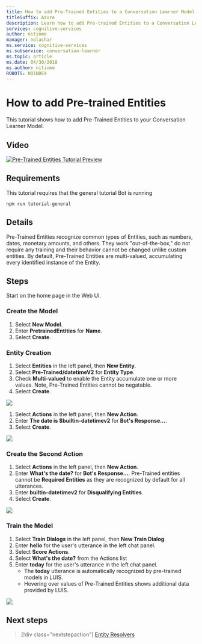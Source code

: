 ```yaml
---
title: How to add Pre-Trained Entities to a Conversation Learner Model - Microsoft Cognitive Research Technologies | Microsoft Docs
titleSuffix: Azure
description: Learn how to add Pre-trained Entities to a Conversation Learner Model.
services: cognitive-services
author: nitinme
manager: nolachar
ms.service: cognitive-services
ms.subservice: conversation-learner
ms.topic: article
ms.date: 04/30/2018
ms.author: nitinme
ROBOTS: NOINDEX
---
```

# How to add Pre-trained Entities
This tutorial shows how to add Pre-Trained Entities to your Conversation Learner Model.

## Video

[![Pre-Trained Entities Tutorial Preview](https://aka.ms/cl_Tutorial_v3_PreTrainedEntities_Preview)](https://aka.ms/cl_Tutorial_v3_PreTrainedEntities)

## Requirements
This tutorial requires that the general tutorial Bot is running

	npm run tutorial-general

## Details

Pre-Trained Entities recognize common types of Entities, such as numbers, dates, monetary amounts, and others.  They work "out-of-the-box," do not require any training and their behavior cannot be changed unlike custom entities.  By default, Pre-Trained Entities are multi-valued, accumulating every identified instance of the Entity.

## Steps

Start on the home page in the Web UI.

### Create the Model

1. Select **New Model**.
2. Enter **PretrainedEntities** for **Name**.
3. Select **Create**.

### Entity Creation

1. Select **Entities** in the left panel, then **New Entity**.
2. Select **Pre-Trained/datetimeV2** for **Entity Type**.
3. Check **Multi-valued** to enable the Entity accumulate one or more values. Note, Pre-Trained Entities cannot be negatable.
4. Select **Create**.

![](../media/T08_entity_create.png)

1. Select **Actions** in the left panel, then **New Action**.
2. Enter **The date is $builtin-datetimev2** for **Bot's Response...**.
3. Select **Create**.

![](../media/T08_action_create_1.png)

### Create the Second Action

1. Select **Actions** in the left panel, then **New Action**.
2. Enter **What's the date?** for **Bot's Response...**. Pre-Trained entities cannot be **Required Entities** as they are recognized by default for all utterances.
3. Enter **builtin-datetimev2** for **Disqualifying Entities**.
4. Select **Create**.

![](../media/T08_action_create_2.png)

### Train the Model

1. Select **Train Dialogs** in the left panel, then **New Train Dialog**.
2. Enter **hello** for the user's utterance in the left chat panel.
3. Select **Score Actions**.
4. Select **What's the date?** from the Actions list
5. Enter **today** for the user's utterance in the left chat panel.
	- The **today** utterance is automatically recognized by pre-trained models in LUIS.
	- Hovering over values of Pre-Trained Entities shows additional data provided by LUIS.

![](../media/T08_training.png)

## Next steps

> [!div class="nextstepaction"]
> [Entity Resolvers](./09-entity-resolvers.md)
